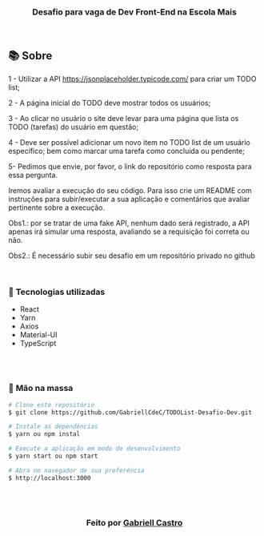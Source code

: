 <div align="center">

<h3>

Desafio para vaga de Dev Front-End na Escola Mais


</h3>

 

</div>

<br>

## 📚 **Sobre**

1 - Utilizar a API https://jsonplaceholder.typicode.com/ para criar um TODO list;

2 - A página inicial do TODO deve mostrar todos os usuários;

3 - Ao clicar no usuário o site deve levar para uma página que lista os TODO (tarefas) do usuário em questão;

4 - Deve ser possível adicionar um novo item no TODO list de um usuário específico; bem como marcar uma tarefa como concluída ou pendente;

5- Pedimos que envie, por favor, o link do repositório como resposta para essa pergunta.


Iremos avaliar a execução do seu código. Para isso crie um README com instruções para subir/executar a sua aplicação e comentários que avaliar pertinente sobre a execução.


Obs1.: por se tratar de uma fake API, nenhum dado será registrado, a API apenas irá simular uma resposta, avaliando se a requisição foi correta ou não.

Obs2.: É necessário subir seu desafio em um repositório privado no github



<br>

### 📌  **Tecnologias utilizadas**
- React
- Yarn
- Axios
- Material-UI
- TypeScript

<br>
<br>

### 🚀 **Mão na massa**

```bash
# Clone este repositório
$ git clone https://github.com/GabriellCdeC/TODOList-Desafio-Dev.git

# Instale as dependências
$ yarn ou npm instal

# Execute a aplicação em modo de desenvolvimento
$ yarn start ou npm start

# Abra no navegador de sua preferência
$ http://localhost:3000  


```

<br>
<br>

<h3 align="center">
Feito por <a href="https://www.linkedin.com/in/gabriell-castro-de-carvalho-a4a821144/">Gabriell Castro</a>
<br><br>
</a>
</h3>

<!-- Links -->



